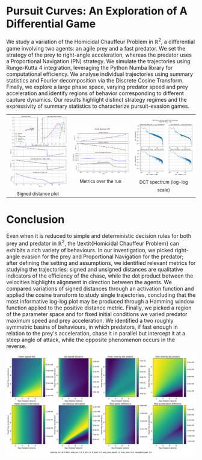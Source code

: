 # Pursuit Curves: An Exploration of A Differential Game

We study a variation of the Homicidal Chauffeur Problem in $\mathbb{R}^2$, a differential game involving two agents: an agile prey and a fast predator. We set the strategy of the prey to right-angle acceleration, whereas the predator uses a Proportional Navigation (PN) strategy. We simulate the trajectories using Runge-Kutta 4 integration, leveraging the Python Numba library for computational efficiency. We analyse individual trajectories using summary statistics and Fourier decomposition via the Discrete Cosine Transform. Finally, we explore a large phase space, varying predator speed and prey acceleration and identify regions of behavior corresponding to different capture dynamics. Our results highlight distinct strategy regimes and the expressivity of summary statistics to characterize pursuit-evasion games.

<table>
  <tr>
    <td align="center">
      <img src="figures/signed_distance.png" width="250" /><br/>
      <sub>Signed distance plot</sub>
    </td>
    <td align="center">
      <img src="figures/initial_bearing_120.png" width="250" /><br/>
      <sub>Metrics over the run</sub>
    </td>
    <td align="center">
      <img src="figures/dct_120_loglog.png" width="250" /><br/>
      <sub>DCT spectrum (log-log scale)</sub>
    </td>
  </tr>
</table>

# Conclusion

Even when it is reduced to simple and deterministic decision rules for both prey and predator in $\mathbb{R}^2$, the \textit{Homicidal Chauffeur Problem} can exhibits a rich variety of behaviours. In our investigation, we picked right-angle evasion for the prey and Proportional Navigation for the predator; after defining the setting and assumptions, we identified relevant metrics for studying the trajectories: signed and unsigned distances are qualitative indicators of the efficiency of the chase, while the dot product between the velocities highlights alignment in direction between the agents. We compared variations of signed distances through an activation function and applied the cosine transform to study single trajectories, concluding that the most informative log-log plot may be produced through a Hamming window function applied to the positive distance metric. Finally, we picked a region of the parameter space and for fixed initial conditions we varied predator maximum speed and prey acceleration. We identified a two roughly symmetric basins of behaviours, in which predators, if fast enough in relation to the prey's acceleration, chase it in parallel but intercept it at a steep angle of attack, while the opposite phenomenon occurs in the reverse.

![](figures/phase_portrait_complete.png)
